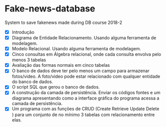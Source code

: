 # Fake-news-database
System to save fakenews made during DB course 2018-2

- [x] Introdução
- [x] Diagrama de Entidade Relacionamento. Usando alguma ferramenta de modelagem.
- [x] Modelo Relacional. Usando alguma ferramenta de modelagem.
- [x] Cinco consultas em Álgebra relacional, onde cada consulta envolva pelo menos 3 tabelas 
- [x] Avaliação das formas normais em cinco tabelas
- [x] O banco de dados deve ter pelo menos um campo para armazenar fotos/video. A foto/video pode estar relacionado com qualquer entidade do banco de dados.
- [x] O script SQL que gerou o banco de dados.
- [x] A construção da camada de persistência. Enviar os códigos fontes e um diagrama apresentando como a interface gráfica do programa acessa a camada de persistência.
- [x] Um programa com as funções de CRUD (Create Retrieve Update Delete ) para um conjunto de no mínimo 3 tabelas com relacionamento entre elas. 
